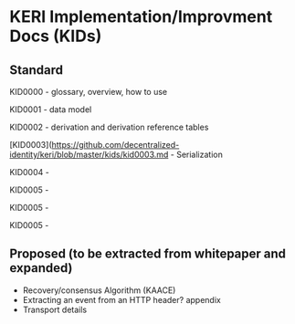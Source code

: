 # KERI Implementation/Improvment Docs (KIDs)


## Standard

KID0000 - glossary, overview, how to use

KID0001 - data model

KID0002 - derivation and derivation reference tables 

[KID0003](https://github.com/decentralized-identity/keri/blob/master/kids/kid0003.md - Serialization 

KID0004 - 

KID0005 - 

KID0005 - 

KID0005 - 

## Proposed (to be extracted from whitepaper and expanded)

* Recovery/consensus Algorithm (KAACE) 
* Extracting an event from an HTTP header? appendix 
* Transport details 

